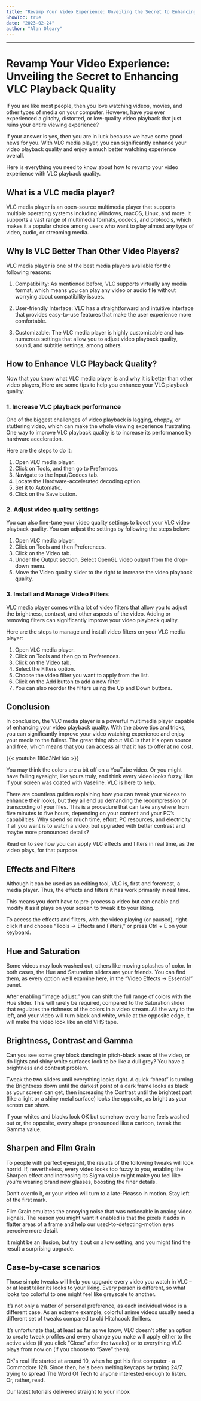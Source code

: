 ```yaml
---
title: "Revamp Your Video Experience: Unveiling the Secret to Enhancing VLC Playback Quality"
ShowToc: true 
date: "2023-02-24"
author: "Alan Oleary"
---
```

*****
# Revamp Your Video Experience: Unveiling the Secret to Enhancing VLC Playback Quality

If you are like most people, then you love watching videos, movies, and other types of media on your computer. However, have you ever experienced a glitchy, distorted, or low-quality video playback that just ruins your entire viewing experience?

If your answer is yes, then you are in luck because we have some good news for you. With VLC media player, you can significantly enhance your video playback quality and enjoy a much better watching experience overall. 

Here is everything you need to know about how to revamp your video experience with VLC playback quality.

## What is a VLC media player? 

VLC media player is an open-source multimedia player that supports multiple operating systems including Windows, macOS, Linux, and more. It supports a vast range of multimedia formats, codecs, and protocols, which makes it a popular choice among users who want to play almost any type of video, audio, or streaming media. 

## Why Is VLC Better Than Other Video Players? 

VLC media player is one of the best media players available for the following reasons:

1. Compatibility: As mentioned before, VLC supports virtually any media format, which means you can play any video or audio file without worrying about compatibility issues. 

2. User-friendly Interface: VLC has a straightforward and intuitive interface that provides easy-to-use features that make the user experience more comfortable. 

3. Customizable: The VLC media player is highly customizable and has numerous settings that allow you to adjust video playback quality, sound, and subtitle settings, among others. 

## How to Enhance VLC Playback Quality? 

Now that you know what VLC media player is and why it is better than other video players, Here are some tips to help you enhance your VLC playback quality.

### 1. Increase VLC playback performance

One of the biggest challenges of video playback is lagging, choppy, or stuttering video, which can make the whole viewing experience frustrating. One way to improve VLC playback quality is to increase its performance by hardware acceleration. 

Here are the steps to do it:

1. Open VLC media player.
2. Click on Tools, and then go to Prefernces.
3. Navigate to the Input/Codecs tab.
4. Locate the Hardware-accelerated decoding option.
5. Set it to Automatic.
6. Click on the Save button.

### 2. Adjust video quality settings

You can also fine-tune your video quality settings to boost your VLC video playback quality. You can adjust the settings by following the steps below:

1. Open VLC media player.
2. Click on Tools and then Preferences.
3. Click on the Video tab.
4. Under the Output section, Select OpenGL video output from the drop-down menu.
5. Move the Video quality slider to the right to increase the video playback quality.

### 3. Install and Manage Video Filters

VLC media player comes with a lot of video filters that allow you to adjust the brightness, contrast, and other aspects of the video. Adding or removing filters can significantly improve your video playback quality. 

Here are the steps to manage and install video filters on your VLC media player:

1. Open VLC media player.
2. Click on Tools and then go to Preferences.
3. Click on the Video tab.
4. Select the Filters option.
5. Choose the video filter you want to apply from the list.
6. Click on the Add button to add a new filter.
7. You can also reorder the filters using the Up and Down buttons.

## Conclusion

In conclusion, the VLC media player is a powerful multimedia player capable of enhancing your video playback quality. With the above tips and tricks, you can significantly improve your video watching experience and enjoy your media to the fullest. The great thing about VLC is that it's open source and free, which means that you can access all that it has to offer at no cost.

{{< youtube 1II0d3NeH4o >}} 



You may think the colors are a bit off on a YouTube video. Or you might have failing eyesight, like yours truly, and think every video looks fuzzy, like if your screen was coated with Vaseline. VLC is here to help.
 
There are countless guides explaining how you can tweak your videos to enhance their looks, but they all end up demanding the recompression or transcoding of your files. This is a procedure that can take anywhere from five minutes to five hours, depending on your content and your PC’s capabilities. Why spend so much time, effort, PC resources, and electricity if all you want is to watch a video, but upgraded with better contrast and maybe more pronounced details?
 
Read on to see how you can apply VLC effects and filters in real time, as the video plays, for that purpose.
 
## Effects and Filters
 
Although it can be used as an editing tool, VLC is, first and foremost, a media player. Thus, the effects and filters it has work primarily in real time.
 
This means you don’t have to pre-process a video but can enable and modify it as it plays on your screen to tweak it to your liking.
 
To access the effects and filters, with the video playing (or paused), right-click it and choose “Tools -> Effects and Filters,” or press Ctrl + E on your keyboard.
 
## Hue and Saturation
 
Some videos may look washed out, others like moving splashes of color. In both cases, the Hue and Saturation sliders are your friends. You can find them, as every option we’ll examine here, in the “Video Effects -> Essential” panel.
 
After enabling “image adjust,” you can shift the full range of colors with the Hue slider. This will rarely be required, compared to the Saturation slider that regulates the richness of the colors in a video stream. All the way to the left, and your video will turn black and white, while at the opposite edge, it will make the video look like an old VHS tape.
 
## Brightness, Contrast and Gamma
 
Can you see some grey block dancing in pitch-black areas of the video, or do lights and shiny white surfaces look to be like a dull grey? You have a brightness and contrast problem.
 
Tweak the two sliders until everything looks right. A quick “cheat” is turning the Brightness down until the darkest point of a dark frame looks as black as your screen can get, then increasing the Contrast until the brightest part (like a light or a shiny metal surface) looks the opposite, as bright as your screen can show.
 
If your whites and blacks look OK but somehow every frame feels washed out or, the opposite, every shape pronounced like a cartoon, tweak the Gamma value.
 
## Sharpen and Film Grain
 
To people with perfect eyesight, the results of the following tweaks will look horrid. If, nevertheless, every video looks too fuzzy to you, enabling the Sharpen effect and increasing its Sigma value might make you feel like you’re wearing brand new glasses, boosting the finer details.
 
Don’t overdo it, or your video will turn to a late-Picasso in motion. Stay left of the first mark.
 
Film Grain emulates the annoying noise that was noticeable in analog video signals. The reason you might want it enabled is that the pixels it adds in flatter areas of a frame and help our used-to-detecting-motion eyes perceive more detail.
 
It might be an illusion, but try it out on a low setting, and you might find the result a surprising upgrade.
 
## Case-by-case scenarios
 
Those simple tweaks will help you upgrade every video you watch in VLC – or at least tailor its looks to your liking. Every person is different, so what looks too colorful to one might feel like greyscale to another.
 
It’s not only a matter of personal preference, as each individual video is a different case. As an extreme example, colorful anime videos usually need a different set of tweaks compared to old Hitchcock thrillers.
 
It’s unfortunate that, at least as far as we know, VLC doesn’t offer an option to create tweak profiles and every change you make will apply either to the active video (if you click “Close” after the tweaks) or to everything VLC plays from now on (if you choose to “Save” them).
 
OK's real life started at around 10, when he got his first computer - a Commodore 128. Since then, he's been melting keycaps by typing 24/7, trying to spread The Word Of Tech to anyone interested enough to listen. Or, rather, read.
 
Our latest tutorials delivered straight to your inbox




